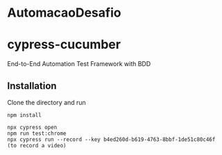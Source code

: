 # AutomacaoDesafio

# cypress-cucumber
End-to-End Automation Test Framework with BDD

## Installation
Clone the directory and run
```shell
npm install
```
```shell
npx cypress open
npm run test:chrome 
npx cypress run --record --key b4ed260d-b619-4763-8bbf-1de51c80c46f (to record a video)
```

